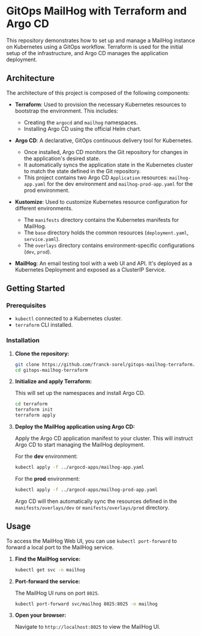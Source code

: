 # GitOps MailHog with Terraform and Argo CD

This repository demonstrates how to set up and manage a MailHog instance on Kubernetes using a GitOps workflow. Terraform is used for the initial setup of the infrastructure, and Argo CD manages the application deployment.

## Architecture

The architecture of this project is composed of the following components:

- **Terraform**: Used to provision the necessary Kubernetes resources to bootstrap the environment. This includes:
  - Creating the `argocd` and `mailhog` namespaces.
  - Installing Argo CD using the official Helm chart.

- **Argo CD**: A declarative, GitOps continuous delivery tool for Kubernetes.
  - Once installed, Argo CD monitors the Git repository for changes in the application's desired state.
  - It automatically syncs the application state in the Kubernetes cluster to match the state defined in the Git repository.
  - This project contains two Argo CD `Application` resources: `mailhog-app.yaml` for the dev environment and `mailhog-prod-app.yaml` for the prod environment.

- **Kustomize**: Used to customize Kubernetes resource configuration for different environments.
  - The `manifests` directory contains the Kubernetes manifests for MailHog.
  - The `base` directory holds the common resources (`deployment.yaml`, `service.yaml`).
  - The `overlays` directory contains environment-specific configurations (`dev`, `prod`).

- **MailHog**: An email testing tool with a web UI and API. It's deployed as a Kubernetes Deployment and exposed as a ClusterIP Service.

## Getting Started

### Prerequisites

- `kubectl` connected to a Kubernetes cluster.
- `terraform` CLI installed.

### Installation

1. **Clone the repository:**

   ```bash
   git clone https://github.com/franck-sorel/gitops-mailhog-terraform.git
   cd gitops-mailhog-terraform
   ```

2. **Initialize and apply Terraform:**

   This will set up the namespaces and install Argo CD.

   ```bash
   cd terraform
   terraform init
   terraform apply
   ```

3. **Deploy the MailHog application using Argo CD:**

   Apply the Argo CD application manifest to your cluster. This will instruct Argo CD to start managing the MailHog deployment.

   For the **dev** environment:
   ```bash
   kubectl apply -f ../argocd-apps/mailhog-app.yaml
   ```

   For the **prod** environment:
   ```bash
   kubectl apply -f ../argocd-apps/mailhog-prod-app.yaml
   ```

   Argo CD will then automatically sync the resources defined in the `manifests/overlays/dev` or `manifests/overlays/prod` directory.

## Usage

To access the MailHog Web UI, you can use `kubectl port-forward` to forward a local port to the MailHog service.

1. **Find the MailHog service:**

   ```bash
   kubectl get svc -n mailhog
   ```

2. **Port-forward the service:**

   The MailHog UI runs on port `8025`.

   ```bash
   kubectl port-forward svc/mailhog 8025:8025 -n mailhog
   ```

3. **Open your browser:**

   Navigate to `http://localhost:8025` to view the MailHog UI.
